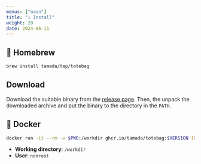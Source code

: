 ```yaml
---
menus: ["main"]
title: "⚓️ Install"
weight: 20
date: 2024-06-11
---
```


## :beer: Homebrew

```sh
brew install tamada/tap/totebag
```

## Download

Download the suitable binary from the [release page](https://github.com/tamada/totebag/releases/latest).
Then, the unpack the downloaded archive and put the binary to the directory in the `PATH`.

## :whale: Docker

```sh
docker run -it --rm -v $PWD:/workdir ghcr.io/tamada/totebag:$VERSION [OPTIONS] [ARGUMENTS]...
```

- **Working directory**: `/workdir`
- **User**: `nonroot`